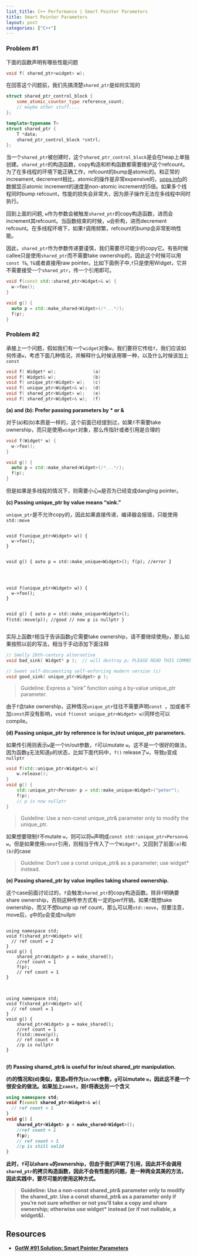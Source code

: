 ```yaml
---
list_title: C++ Performance | Smart Pointer Parameters
title: Smart Pointer Parameters
layout: post
categories: ["C++"]
---
```


### Problem #1

下面的函数声明有哪些性能问题

```cpp
void f( shared_ptr<widget> w);
```

在回答这个问题前，我们先搞清楚`shared_ptr`是如何实现的

```cpp
struct shared_ptr_control_block {
    some_atomic_counter_type reference_count;
    // maybe other stuff....
};

template<typename T>
struct shared_ptr {
    T *data;
    shared_ptr_control_block *cntrl;
};
```
当一个`shared_ptr`被创建时，这个`shared_ptr_control_block`是会在heap上单独创建。`shared_ptr`的构造函数，copy构造和析构函数都需要维护这个refcount。为了在多线程的环境下能正确工作，refcount的bump是atomic的。和正常的increament, decrement相比，atomic的操作是非常expensive的，[uops.info](https://uops.info/table.html)的数据显示atomic increment的速度是non-atomic increment的5倍。如果多个线程同时bump refcount，性能的损失会非常大，因为原子操作无法在多线程中同时执行。

回到上面的问题, `w`作为参数会被触发`shared_ptr`的copy构造函数，进而会increment其refcount。当函数结束的时候，`w`会析构，进而decrement refcount。在多线程环境下，如果`f`调用频繁，refcount的bump会非常影响性能。

因此，`shared_ptr`作为参数传递要谨慎，我们需要尽可能少的copy它。有些时候callee只是使用`shared_ptr`而不需要take ownership的，因此这个时候可以用`const T&`, `T&`或者直接用raw pointer。比如下面例子中,`f`只是使用Widget，它并不需要接受一个`shared_ptr`，传一个引用即可。

```cpp
void f(const std::shared_ptr<Widget>& w) {
  w->foo();
}

void g() {
  auto p = std::make_shared<Widget>(/*...*/);
  f(p);
}
```
### Problem #2

承接上一个问题，假如我们有一个`widget`对象`w`，我们要将它传给`f`，我们应该如何传递`w`，考虑下面几种情况，并解释什么时候该用哪一种，以及什么时候该加上`const`

```cpp
void f( Widget* w);              (a)
void f( Widget& w);              (b)
void f( unique_ptr<Widget> w);   (c)
void f( unique_ptr<Widget>& w);  (d)
void f( shared_ptr<Widget> w);   (e)
void f( shared_ptr<Widget>& w);  (f)
```

<strong>(a) and (b): Prefer passing parameters by * or & </strong>

对于(a)和(b)本质是一样的，这个前面已经提到过，如果`f`不需要take ownership，而只是使用`widget`对象，那么传指针或者引用是合理的

```cpp
void f(Widget* w) {
  w->foo();
}

void g() {
  auto p = std::make_shared<Widget>(/*...*/);
  f(p);
}
```
但是如果是多线程的情况下，则需要小心`w`是否为已经变成dangling pointer。

<strong>(c) Passing unique_ptr by value means “sink.” </strong>

`unique_ptr`是不允许copy的，因此如果直接传递，编译器会报错，只能使用`std::move`

<div class="md-flex-h md-margin-bottom-24">
<div>
<pre class="highlight language-python md-no-padding-v md-height-full">
<code class="language-cpp">
void f(unique_ptr&lt;Widget&gt; w)) {
  w->foo();
}

void g() {
  auto p = std::make_unique&lt;Widget&gt;(); 
  f(p); //error
}
</code>
</pre>
</div>
<div class="md-margin-left-0">
<pre class="highlight md-no-padding-v md-height-full">
<code class="language-cpp">
void f(unique_ptr&lt;Widget&gt; w)) {
  w->foo();
}

void g() {
  auto p = std::make_unique&lt;Widget&gt;();
  f(std::move(p)); //good
  // now p is nullptr
}
</code>
</pre>
</div>
</div>

实际上函数`f`相当于告诉函数`g`它需要take ownership，请不要继续使用`p`，那么如果按照以前的写法，相当于手动添加下面注释

```cpp
// Smelly 20th-century alternative
void bad_sink( Widget* p );  // will destroy p; PLEASE READ THIS COMMENT

// Sweet self-documenting self-enforcing modern version (c)
void good_sink( unique_ptr<Widget> p );
```

> Guideline: Express a “sink” function using a by-value unique_ptr parameter.

由于`f`会take ownership，这种情况`unique_ptr`往往不需要声明`const `，加或者不加`const`并没有影响，`void f(const unique_ptr<Widget> w)`同样也可以compile。

<strong> (d) Passing unique_ptr by reference is for in/out unique_ptr parameters. </strong>

如果传引用则表示`w`是一个in/out参数，`f`可以mutate `w`。这不是一个很好的做法，因为函数`g`无法知道`p`的状态，比如下面代码中，`f()` release了`w`，导致`p`变成`nullptr`

```cpp
void f(std::unique_ptr<Widget>& w){
    w.release();
}
void g() {
    std::unique_ptr<Person> p = std::make_unique<Widget>("peter");
    f(p);
    // p is now nullptr
}
```

> Guideline: Use a non-const unique_ptr& parameter only to modify the unique_ptr.


如果想要限制`f`不mutate `w`，则可以将`w`声明成`const std::unique_ptr<Person>& w`。但是如果使用`const`引用，则相当于传入了一个`Widget*`，又回到了前面`(a)`和`(b)`的case

> Guideline: Don’t use a const unique_ptr& as a parameter; use widget* instead.

<strong>(e) Passing shared_ptr by value implies taking shared ownership.</strong>

这个case前面讨论过的，`f`会触发`shared_ptr`的copy构造函数。除非`f`明确要share ownership，否则这种传参方式有一定的perf开销。如果`f`既想take ownership，而又不想bump up ref count，那么可以用`std::move`，但要注意，move后，`g`中的`p`会变成nullptr

<div class="md-flex-h md-margin-bottom-24">
<div>
<pre class="highlight language-python md-no-padding-v md-height-full">
<code class="language-cpp">
using namespace std;
void f(shared_ptr&lt;Widget&gt; w){
  // ref count = 2
}
void g() {
    shared_ptr&lt;Widget&gt; p = make_shared<Widget>();
    //ref count = 1
    f(p);
    // ref count = 1
}
</code>
</pre>
</div>
<div class="md-margin-left-0">
<pre class="highlight md-no-padding-v md-height-full">
<code class="language-cpp">
using namespace std;
void f(shared_ptr&lt;Widget&gt; w){
  // ref count = 1
}
void g() {
    shared_ptr&lt;Widget&gt; p = make_shared<Widget>();
    //ref count = 1
    f(std::move(p));
    // ref count = 0
    //p is nullptr
}
</code>
</pre>
</div>
</div>

<strong> (f) Passing shared_ptr& is useful for in/out shared_ptr manipulation. <strong>

(f)的情况和(d)类似，意思`w`将作为`in/out`参数，`g`可以mutate `w`，因此这不是一个很安全的做法。如果加上`const`，则`f`将表达另一个含义

```cpp
using namespace std;
void f(const shared_ptr<Widget>& w){
  // ref count = 1
}
void g() {
    shared_ptr<Widget> p = make_shared<Widget>();
    //ref count = 1
    f(p);
    // ref count = 1
    //p is still valid
}
```
此时，`f`可以share `w`的ownership，但由于我们声明了引用，因此并不会调用`shared_ptr`的拷贝构造函数，因此不会有性能的问题，是一种两全其美的方法，因此实践中，要尽可能的使用这种方式。

> Guideline: Use a non-const shared_ptr& parameter only to modify the shared_ptr. Use a const shared_ptr& as a parameter only if you’re not sure whether or not you’ll take a copy and share ownership; otherwise use widget* instead (or if not nullable, a widget&).

## Resources

- [GotW #91 Solution: Smart Pointer Parameters](https://herbsutter.com/2013/06/05/gotw-91-solution-smart-pointer-parameters/)
